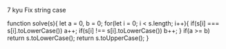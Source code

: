7 kyu
Fix string case

function solve(s){
let a = 0, b = 0;
for(let i = 0; i < s.length; i++){
  if(s[i] === s[i].toLowerCase()) a++;
  if(s[i] !== s[i].toLowerCase()) b++;
}
  if(a >= b) return s.toLowerCase();
    return s.toUpperCase();
}
